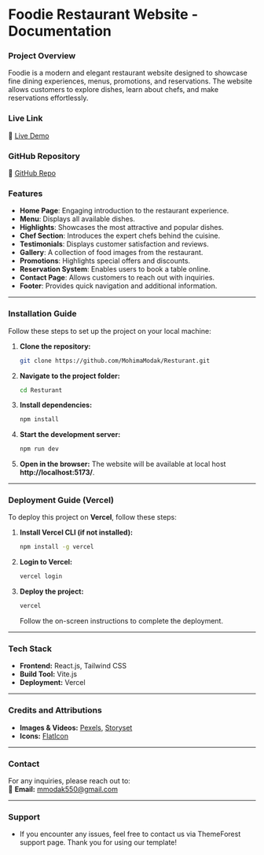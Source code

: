 # Foodie Restaurant Website - Documentation 

### **Project Overview**  
Foodie is a modern and elegant restaurant website designed to showcase fine dining experiences, menus, promotions, and reservations. The website allows customers to explore dishes, learn about chefs, and make reservations effortlessly.  

### **Live Link**  
🔗 [Live Demo](https://resturant-ten-zeta.vercel.app/)  

### **GitHub Repository**  
🔗 [GitHub Repo](https://github.com/MohimaModak/Resturant)  

### **Features**  
- **Home Page**: Engaging introduction to the restaurant experience.  
- **Menu**: Displays all available dishes.  
- **Highlights**: Showcases the most attractive and popular dishes.  
- **Chef Section**: Introduces the expert chefs behind the cuisine.  
- **Testimonials**: Displays customer satisfaction and reviews.  
- **Gallery**: A collection of food images from the restaurant.  
- **Promotions**: Highlights special offers and discounts.  
- **Reservation System**: Enables users to book a table online.  
- **Contact Page**: Allows customers to reach out with inquiries.  
- **Footer**: Provides quick navigation and additional information.  

---  

### **Installation Guide**  
Follow these steps to set up the project on your local machine:  

1. **Clone the repository:**  
   ```bash
   git clone https://github.com/MohimaModak/Resturant.git
   ```  
2. **Navigate to the project folder:**  
   ```bash
   cd Resturant
   ```  
3. **Install dependencies:**  
   ```bash
   npm install
   ```  
4. **Start the development server:**  
   ```bash
   npm run dev
   ```  
5. **Open in the browser:** The website will be available at local host **http://localhost:5173/**.  

---  

### **Deployment Guide (Vercel)**  
To deploy this project on **Vercel**, follow these steps:  

1. **Install Vercel CLI (if not installed):**  
   ```bash
   npm install -g vercel
   ```  
2. **Login to Vercel:**  
   ```bash
   vercel login
   ```  
3. **Deploy the project:**  
   ```bash
   vercel
   ```  
   Follow the on-screen instructions to complete the deployment.  

---  

### **Tech Stack**  
- **Frontend:** React.js, Tailwind CSS  
- **Build Tool:** Vite.js  
- **Deployment:** Vercel  

---  

### **Credits and Attributions**  
- **Images & Videos:** [Pexels](https://www.pexels.com/), [Storyset](https://storyset.com/)  
- **Icons:** [FlatIcon](https://www.flaticon.com/)  

---  

### **Contact**  
For any inquiries, please reach out to:  
📧 **Email:** mmodak550@gmail.com  

---  

### **Support**
- If you encounter any issues, feel free to contact us via ThemeForest support page. Thank you for using our template!
